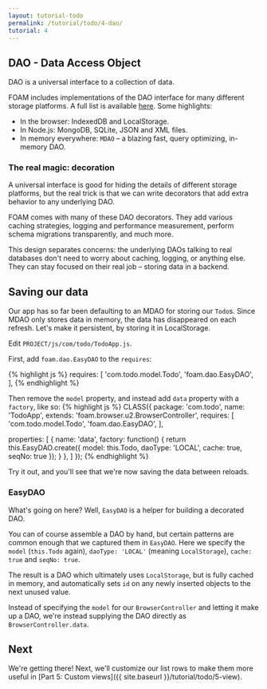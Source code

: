 ```yaml
---
layout: tutorial-todo
permalink: /tutorial/todo/4-dao/
tutorial: 4
---
```


## DAO - Data Access Object

DAO is a universal interface to a collection of data.

FOAM includes implementations of the DAO interface for many different storage
platforms. A full list is available [here]({{site.baseurl}}/guides/dao-implementations).
Some highlights:

- In the browser: IndexedDB and LocalStorage.
- In Node.js: MongoDB, SQLite, JSON and XML files.
- In memory everywhere: `MDAO` &ndash; a blazing fast, query optimizing, in-memory DAO.

### The real magic: decoration

A universal interface is good for hiding the details of different storage
platforms, but the real trick is that we can write decorators that add extra
behavior to any underlying DAO.

FOAM comes with many of these DAO decorators. They add various caching
strategies, logging and performance measurement, perform schema migrations
transparently, and much more.

This design separates concerns: the underlying DAOs talking to real databases
don't need to worry about caching, logging, or anything else. They can stay
focused on their real job &ndash; storing data in a backend.


## Saving our data

Our app has so far been defaulting to an MDAO for storing our `Todo`s. Since
MDAO only stores data in memory, the data has disappeared on each refresh. Let's
make it persistent, by storing it in LocalStorage.

Edit `PROJECT/js/com/todo/TodoApp.js`.

First, add `foam.dao.EasyDAO` to the `requires`:

{% highlight js %}
requires: [
  'com.todo.model.Todo',
  'foam.dao.EasyDAO',
],
{% endhighlight %}


Then remove the `model` property, and instead add `data` property with a
`factory`, like so:
{% highlight js %}
CLASS({
  package: 'com.todo',
  name: 'TodoApp',
  extends: 'foam.browser.u2.BrowserController',
  requires: [
    'com.todo.model.Todo',
    'foam.dao.EasyDAO',
  ],

  properties: [
    {
      name: 'data',
      factory: function() {
        return this.EasyDAO.create({
          model: this.Todo,
          daoType: 'LOCAL',
          cache: true,
          seqNo: true
        });
      }
    },
  ]
});
{% endhighlight %}

Try it out, and you'll see that we're now saving the data between reloads.

### EasyDAO

What's going on here? Well, `EasyDAO` is a helper for building a decorated DAO.

You can of course assemble a DAO by hand, but certain patterns are common
enough that we captured them in `EasyDAO`. Here we specify the `model` (`this.Todo`
again), `daoType: 'LOCAL'` (meaning `LocalStorage`), `cache: true` and `seqNo: true`.

The result is a DAO which ultimately uses `LocalStorage`, but is fully cached in
memory, and automatically sets `id` on any newly inserted objects to the next
unused value.

Instead of specifying the `model` for our `BrowserController` and letting it
make up a DAO, we're instead supplying the DAO directly as
`BrowserController.data`.


## Next

We're getting there! Next, we'll customize our list rows to make them more
useful in [Part 5: Custom views]({{ site.baseurl }}/tutorial/todo/5-view).
